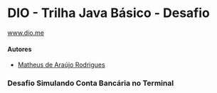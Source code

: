 # DIO - Trilha Java Básico - Desafio
www.dio.me

#### Autores
- [Matheus de Araújo Rodrigues](https://github.com/matheus-AR)

### Desafio Simulando Conta Bancária no Terminal
